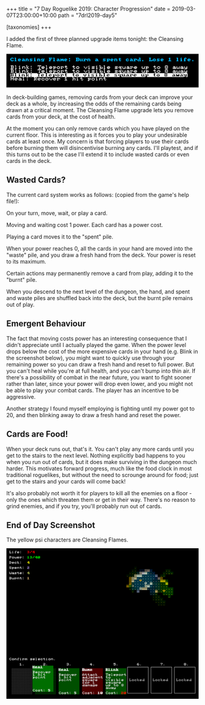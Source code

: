 +++
title = "7 Day Roguelike 2019: Character Progression"
date = 2019-03-07T23:00:00+10:00
path = "7drl2019-day5"

[taxonomies]
+++

I added the first of three planned upgrade items tonight: the Cleansing Flame.

![progression.png](progression.png)

In deck-building games, removing cards from your deck can improve your
deck as a whole, by increasing the odds of the remaining cards being drawn
at a critical moment. The Cleansing Flame upgrade lets you remove cards from your deck, at the
cost of health.

<!-- more -->

At the moment you can only remove cards which you have played on the current floor.
This is interesting as it forces you to play your undesirable cards at least once.
My concern is that forcing players to use their cards before burning them will
disincentivise burning any cards. I'll playtest, and if this turns out to be the case
I'll extend it to include wasted cards or even cards in the deck.

## Wasted Cards?

The current card system works as follows: (copied from the game's help file!):

On your turn, move, wait, or play a card.

Moving and waiting cost 1 power. Each card has a power cost.

Playing a card moves it to the "spent" pile.

When your power reaches 0, all the cards in your hand are moved into the "waste" pile, and you draw a fresh hand from the deck. Your power is reset to its maximum.

Certain actions may permanently remove a card from play, adding it to the "burnt" pile.

When you descend to the next level of the dungeon, the hand, and spent and waste piles are shuffled back into the deck, but the burnt pile remains out of play.

## Emergent Behaviour

The fact that moving costs power has an interesting consequence that I didn't
appreciate until I actually played the game.  When the power level drops below
the cost of the more expensive cards in your hand (e.g. Blink in the screenshot
below), you might want to quickly use through your remaining power so you can
draw a fresh hand and reset to full power. But you can't heal while you're at
full health, and you can't bump into thin air. If there's a possibility of
combat in the near future, you want to fight sooner rather than later, since
your power will drop even lower, and you might not be able to play your combat
cards. The player has an incentive to be aggressive.

Another strategy I found myself employing is fighting until my power got to 20,
and then blinking away to draw a fresh hand and reset the power.

## Cards are Food!

When your deck runs out, that's it. You can't play any more cards until you get
to the stairs to the next level. Nothing explicitly bad happens to you when
you run out of cards, but it does make surviving in the dungeon much harder.
This motivates forward progress, much like the food clock in most traditional roguelikes,
but without the need to scrounge around for food; just get to the stairs and your cards
will come back!

It's also probably not worth it for players
to kill all the enemies on a floor - only the ones which threaten them or
get in their way. There's no reason to grind enemies, and if you try, you'll
probably run out of cards.

## End of Day Screenshot

The yellow psi characters are Cleansing Flames.

![eod.png](eod.png)
